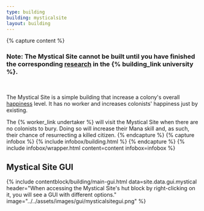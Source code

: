 ```yaml
---
type: building
building: mysticalsite
layout: building
---
```

{% capture content %}
### Note: The Mystical Site cannot be built until you have finished the corresponding [research](../../source/systems/research) in the {% building_link university %}.
<br>

The Mystical Site is a simple building that increase a colony's overall [happiness](../../source/systems/happinessandsaturation) level. It has no worker and increases colonists' happiness just by existing.

The {% worker_link undertaker %} will visit the Mystical Site when there are no colonists to bury. Doing so will increase their Mana skill and, as such, their chance of resurrecting a killed citizen.
{% endcapture %}
{% capture infobox %}
{% include infobox/building.html %}
{% endcapture %}
{% include infobox/wrapper.html content=content infobox=infobox %}

## Mystical Site GUI

{% include contentblock/building/main-gui.html data=site.data.gui.mystical header="When accessing the Mystical Site's hut block by right-clicking on it, you will see a GUI with different options." image="../../assets/images/gui/mysticalsitegui.png" %}